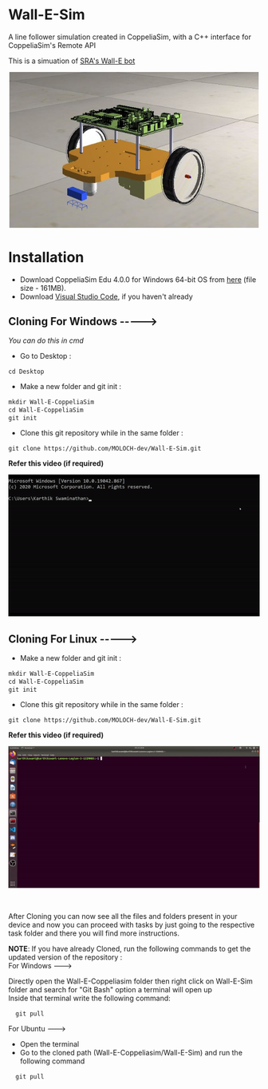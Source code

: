 # Wall-E-Sim
A line follower simulation created in CoppeliaSim, with a C++ interface for CoppeliaSim's Remote API

This is a simuation of [SRA's Wall-E bot](https://github.com/SRA-VJTI/Wall-E_v2.2-beta/tree/dev)

<p align="center">
  <img src="./docs/wall_E_bot.JPG" width="500"/>
</p>


# Installation

* Download CoppeliaSim Edu 4.0.0 for Windows 64-bit OS from [here](https://www.coppeliarobotics.com/files/CoppeliaSim_Edu_V4_0_0_Setup.exe) (file size - 161MB).
* Download [Visual Studio Code](https://code.visualstudio.com/download), if you haven't already

## Cloning For Windows ----->
*You can do this in cmd*
* Go to Desktop :
```
cd Desktop
```

* Make a new folder and git init  :
```
mkdir Wall-E-CoppeliaSim
cd Wall-E-CoppeliaSim
git init
```

* Clone this git repository while in the same folder :
```
git clone https://github.com/MOLOCH-dev/Wall-E-Sim.git
```
**Refer this video (if required)**<br>
<p align="center">
  <img src="./docs/Windows_Part.gif" width="600"/>
</p>


## Cloning For Linux ----->

* Make a new folder and git init  :
```
mkdir Wall-E-CoppeliaSim
cd Wall-E-CoppeliaSim
git init
```

* Clone this git repository while in the same folder :
```
git clone https://github.com/MOLOCH-dev/Wall-E-Sim.git
```
**Refer this video (if required)**<br>
<p align="center">
  <img src="./docs/Ubuntu_Part.gif" width="600"/>
</p>
<br>

After Cloning you can now see all the files and folders present in your device and now you can proceed with tasks by just going to the respective task folder and there you will find more instructions.


**NOTE**: If you have already Cloned, run the following commands to get the updated version of the repository :<br>
For Windows --->

Directly open the Wall-E-Coppeliasim folder then right click on Wall-E-Sim folder and search for "Git Bash" option a terminal will open up <br>
Inside that terminal write the following command:
```
  git pull
``` 

For Ubuntu --->

* Open the terminal
* Go to the cloned path (Wall-E-Coppeliasim/Wall-E-Sim) and run the following command
```
  git pull
```
